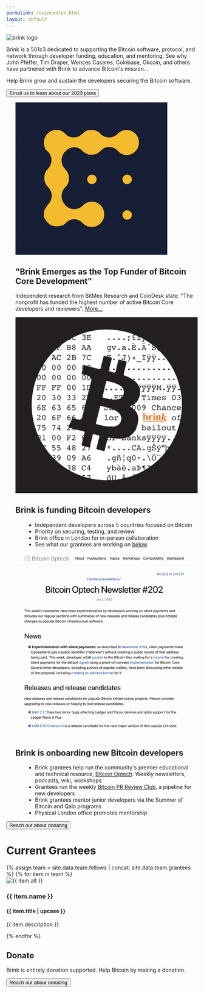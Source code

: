 ```yaml
---
permalink: /coincenter.html
layout: default
---
```


<div class="about-container">
  <div class="about-image">
    <img class="about-logo" src="assets/images/brink_logo.png" alt="brink logo"/>
  </div>
</div>

Brink is a 501c3 dedicated to supporting the Bitcoin software, protocol,
and network through developer funding, education, and mentoring. See why John
Pfeffer, Tim Draper, Wences Casares, Coinbase, Okcoin, and others have partnered
with Brink to advance Bitcoin's mission...

Help Brink grow and sustain the developers securing the Bitcoin software.

<a href="mailto:donate@brink.dev"><button>Email us to learn about our 2023 plans</button></a>

<div class="media-container" style="margin-top:0px;">
  <ul class="media-list">
    <div class="media-list-row">
      <div class="image-column">
        <img src="/assets/images/media/coindesk.png" />
      </div>
      <div class="text-column">
        <h2 class="post-title">"Brink Emerges as the Top Funder of Bitcoin Core Development"</h2>
        <p class="post-description">
          Independent research from BitMex Research and CoinDesk state: "The nonprofit has funded the highest number of active Bitcoin Core developers and reviewers". <a href="https://www.coindesk.com/tech/2022/10/27/brink-emerges-as-the-top-funder-of-bitcoin-core-development-bitmex-research-says/">More...</a>
        </p>
      </div>
    </div>
    <div class="media-list-row">
      <div class="image-column">
        <img src="assets/images/coincenter/brink.jpg" />
      </div>
      <div class="text-column">
        <h2 class="post-title">Brink is funding Bitcoin developers</h2>
        <p class="post-description">
          <ul style="list-style-type:disc;margin-left:2em;text-align:left">
            <li>Independent developers across 5 countries focused on Bitcoin</li>
            <li>Priority on securing, testing, and review</li>
            <li>Brink office in London for in-person collaboration</li>
            <li>See what our grantees are working on <a href="#current-grantees">below</a></li>
          </ul>
        </p>
      </div>
    </div>
    <div class="media-list-row">
      <div class="image-column">
        <img src="assets/images/coincenter/optech-site.png" />
      </div>
      <div class="text-column">
        <h2 class="post-title">Brink is onboarding new Bitcoin developers</h2>
        <p class="post-description">
          <ul style="list-style-type:disc;margin-left:2em;text-align:left">
            <li>Brink grantees help run the community's premier educational and technical resource, <a href="https://bitcoinops.org/">Bitcoin Optech</a>. Weekly newsletters, podcasts, wiki, workshops</li>
            <li>Grantees run the weekly <a href="https://bitcoincore.reviews/">Bitcoin PR Review Club</a>, a pipeline for new developers</li>
            <li>Brink grantees mentor junior developers via the Summer of Bitcoin and Qala programs</li>
            <li>Physical London office promotes mentorship</li>
          </ul>
        </p>
      </div>
    </div>
  </ul>
</div>

<a href="mailto:donate@brink.dev"><button>Reach out about donating</button></a>

# Current Grantees

<div class="team-container">
{% assign team = site.data.team.fellows | concat: site.data.team.grantees %}
  {% for item in team %}
  <div class="team-row">
    <div class="image-column">
      <img src="{{ item.image }}" alt="{{ item.alt }}"/>
    </div>
    <div class="text-column">
      <h3 class="team-name">{{ item.name }}</h3>
      <h4 class="item-title">{{ item.title | upcase }}</h4>
      <p class="item-description">
        {{ item.description }}
      </p>
    </div>
  </div>
  {% endfor %}
</div>

<h2>Donate</h2>

Brink is entirely donation supported. Help Bitcoin by making a donation.

<a href="mailto:donate@brink.dev"><button>Reach out about donating</button></a>
